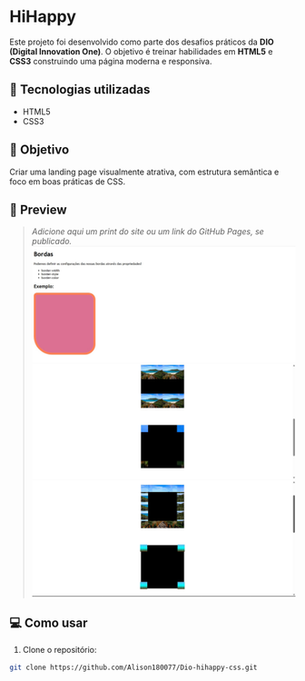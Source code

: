 # HiHappy

Este projeto foi desenvolvido como parte dos desafios práticos da **DIO (Digital Innovation One)**. O objetivo é treinar habilidades em **HTML5** e **CSS3** construindo uma página moderna e responsiva.

## 🚀 Tecnologias utilizadas

- HTML5
- CSS3

## 🎯 Objetivo

Criar uma landing page visualmente atrativa, com estrutura semântica e foco em boas práticas de CSS.

## 📸 Preview

> *Adicione aqui um print do site ou um link do GitHub Pages, se publicado.*
![HiHappy Preview](./assents/img/preview.jpeg)
![HiHappy Preview](./assents/img/preview1.jpeg)
![HiHappy Preview](./assents/img/preview2.jpeg)


## 💻 Como usar

1. Clone o repositório:
```bash
git clone https://github.com/Alison180077/Dio-hihappy-css.git
